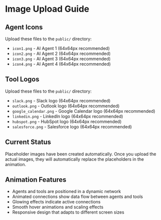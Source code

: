 # Image Upload Guide

## Agent Icons
Upload these files to the `public/` directory:

- `icon1.png` - AI Agent 1 (64x64px recommended)
- `icon2.png` - AI Agent 2 (64x64px recommended)  
- `icon3.png` - AI Agent 3 (64x64px recommended)
- `icon4.png` - AI Agent 4 (64x64px recommended)

## Tool Logos
Upload these files to the `public/` directory:

- `slack.png` - Slack logo (64x64px recommended)
- `outlook.png` - Outlook logo (64x64px recommended)
- `google_calendar.png` - Google Calendar logo (64x64px recommended)
- `linkedin.png` - LinkedIn logo (64x64px recommended)
- `hubspot.png` - HubSpot logo (64x64px recommended)
- `salesforce.png` - Salesforce logo (64x64px recommended)

## Current Status
Placeholder images have been created automatically. Once you upload the actual images, they will automatically replace the placeholders in the animation.

## Animation Features
- Agents and tools are positioned in a dynamic network
- Animated connections show data flow between agents and tools
- Glowing effects indicate active connections
- Smooth hover animations and scaling effects
- Responsive design that adapts to different screen sizes
